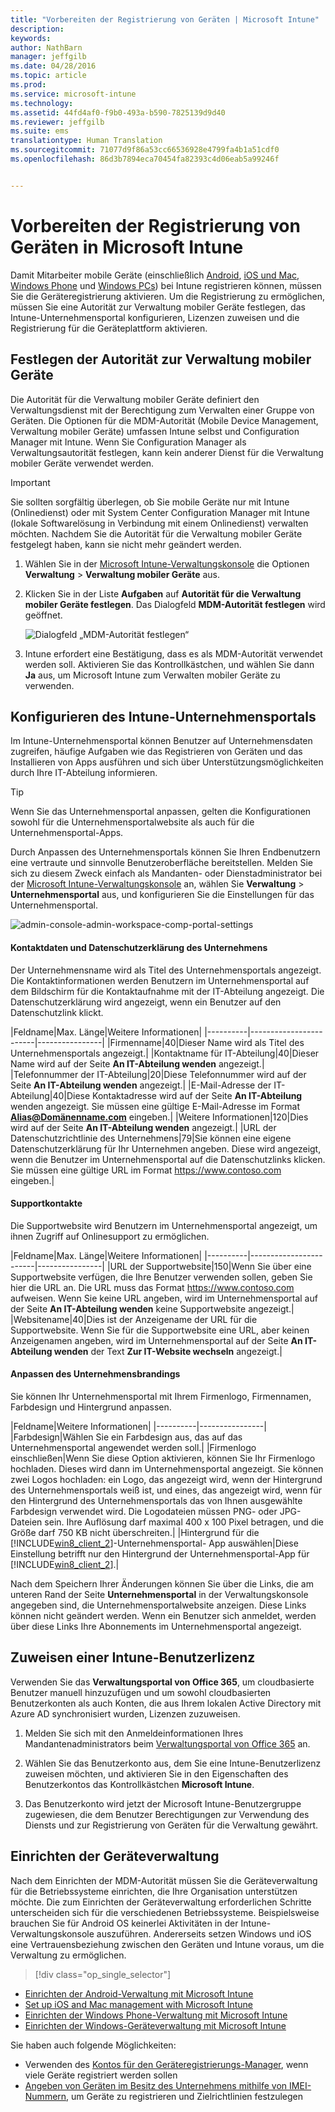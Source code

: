 ```yaml
---
title: "Vorbereiten der Registrierung von Geräten | Microsoft Intune"
description: 
keywords: 
author: NathBarn
manager: jeffgilb
ms.date: 04/28/2016
ms.topic: article
ms.prod: 
ms.service: microsoft-intune
ms.technology: 
ms.assetid: 44fd4af0-f9b0-493a-b590-7825139d9d40
ms.reviewer: jeffgilb
ms.suite: ems
translationtype: Human Translation
ms.sourcegitcommit: 71077d9f86a53cc66536928e4799fa4b1a51cdf0
ms.openlocfilehash: 86d3b7894eca70454fa82393c4d06eab5a99246f


---
```


# Vorbereiten der Registrierung von Geräten in Microsoft Intune
Damit Mitarbeiter mobile Geräte (einschließlich [Android](set-up-android-management-with-microsoft-intune.md), [iOS und Mac](set-up-ios-and-mac-management-with-microsoft-intune.md), [Windows Phone](set-up-windows-phone-management-with-microsoft-intune.md) und [Windows PCs](set-up-windows-device-management-with-microsoft-intune.md)) bei Intune registrieren können, müssen Sie die Geräteregistrierung aktivieren. Um die Registrierung zu ermöglichen, müssen Sie eine Autorität zur Verwaltung mobiler Geräte festlegen, das Intune-Unternehmensportal konfigurieren, Lizenzen zuweisen und die Registrierung für die Geräteplattform aktivieren.

## Festlegen der Autorität zur Verwaltung mobiler Geräte
Die Autorität für die Verwaltung mobiler Geräte definiert den Verwaltungsdienst mit der Berechtigung zum Verwalten einer Gruppe von Geräten. Die Optionen für die MDM-Autorität (Mobile Device Management, Verwaltung mobiler Geräte) umfassen Intune selbst und Configuration Manager mit Intune. Wenn Sie Configuration Manager als Verwaltungsautorität festlegen, kann kein anderer Dienst für die Verwaltung mobiler Geräte verwendet werden.

>[!IMPORTANT]
> Sie sollten sorgfältig überlegen, ob Sie mobile Geräte nur mit Intune (Onlinedienst) oder mit System Center Configuration Manager mit Intune (lokale Softwarelösung in Verbindung mit einem Onlinedienst) verwalten möchten. Nachdem Sie die Autorität für die Verwaltung mobiler Geräte festgelegt haben, kann sie nicht mehr geändert werden.



1.  Wählen Sie in der [Microsoft Intune-Verwaltungskonsole](http://manage.microsoft.com) die Optionen **Verwaltung** &gt; **Verwaltung mobiler Geräte** aus.

2.  Klicken Sie in der Liste **Aufgaben** auf **Autorität für die Verwaltung mobiler Geräte festlegen**. Das Dialogfeld **MDM-Autorität festlegen** wird geöffnet.

    ![Dialogfeld „MDM-Autorität festlegen“](../media/intune-mdm-authority.png)

3.  Intune erfordert eine Bestätigung, dass es als MDM-Autorität verwendet werden soll. Aktivieren Sie das Kontrollkästchen, und wählen Sie dann **Ja** aus, um Microsoft Intune zum Verwalten mobiler Geräte zu verwenden.

## Konfigurieren des Intune-Unternehmensportals

Im Intune-Unternehmensportal können Benutzer auf Unternehmensdaten zugreifen, häufige Aufgaben wie das Registrieren von Geräten und das Installieren von Apps ausführen und sich über Unterstützungsmöglichkeiten durch Ihre IT-Abteilung informieren.

> [!TIP]
> Wenn Sie das Unternehmensportal anpassen, gelten die Konfigurationen sowohl für die Unternehmensportalwebsite als auch für die Unternehmensportal-Apps.

Durch Anpassen des Unternehmensportals können Sie Ihren Endbenutzern eine vertraute und sinnvolle Benutzeroberfläche bereitstellen. Melden Sie sich zu diesem Zweck einfach als Mandanten- oder Dienstadministrator bei der [Microsoft Intune-Verwaltungskonsole](https://manage.microsoft.com) an, wählen Sie **Verwaltung** &gt; **Unternehmensportal** aus, und konfigurieren Sie die Einstellungen für das Unternehmensportal.

![admin-console-admin-workspace-comp-portal-settings](../media/cp_sa_cpsetup.PNG)

#### Kontaktdaten und Datenschutzerklärung des Unternehmens

Der Unternehmensname wird als Titel des Unternehmensportals angezeigt. Die Kontaktinformationen werden Benutzern im Unternehmensportal auf dem Bildschirm für die Kontaktaufnahme mit der IT-Abteilung angezeigt. Die Datenschutzerklärung wird angezeigt, wenn ein Benutzer auf den Datenschutzlink klickt.

|Feldname|Max. Länge|Weitere Informationen|
    |----------|------------------------|----------------|
    |Firmenname|40|Dieser Name wird als Titel des Unternehmensportals angezeigt.|
    |Kontaktname für IT-Abteilung|40|Dieser Name wird auf der Seite **An IT-Abteilung wenden** angezeigt.|
    |Telefonnummer der IT-Abteilung|20|Diese Telefonnummer wird auf der Seite **An IT-Abteilung wenden** angezeigt.|
    |E-Mail-Adresse der IT-Abteilung|40|Diese Kontaktadresse wird auf der Seite **An IT-Abteilung** wenden angezeigt. Sie müssen eine gültige E-Mail-Adresse im Format **Alias@Domänenname.com** eingeben.|
    |Weitere Informationen|120|Dies wird auf der Seite **An IT-Abteilung wenden** angezeigt.|
    |URL der Datenschutzrichtlinie des Unternehmens|79|Sie können eine eigene Datenschutzerklärung für Ihr Unternehmen angeben. Diese wird angezeigt, wenn die Benutzer im Unternehmensportal auf die Datenschutzlinks klicken. Sie müssen eine gültige URL im Format https://www.contoso.com eingeben.|

#### Supportkontakte
Die Supportwebsite wird Benutzern im Unternehmensportal angezeigt, um ihnen Zugriff auf Onlinesupport zu ermöglichen.

|Feldname|Max. Länge|Weitere Informationen|
    |----------|------------------------|----------------|
    |URL der Supportwebsite|150|Wenn Sie über eine Supportwebsite verfügen, die Ihre Benutzer verwenden sollen, geben Sie hier die URL an. Die URL muss das Format https://www.contoso.com aufweisen. Wenn Sie keine URL angeben, wird im Unternehmensportal auf der Seite **An IT-Abteilung wenden** keine Supportwebsite angezeigt.|
    |Websitename|40|Dies ist der Anzeigename der URL für die Supportwebsite. Wenn Sie für die Supportwebsite eine URL, aber keinen Anzeigenamen angeben, wird im Unternehmensportal auf der Seite **An IT-Abteilung wenden** der Text **Zur IT-Website wechseln** angezeigt.|


#### Anpassen des Unternehmensbrandings

Sie können Ihr Unternehmensportal mit Ihrem Firmenlogo, Firmennamen, Farbdesign und Hintergrund anpassen.

|Feldname|Weitere Informationen|
    |----------|----------------|
    |Farbdesign|Wählen Sie ein Farbdesign aus, das auf das Unternehmensportal angewendet werden soll.|
    |Firmenlogo einschließen|Wenn Sie diese Option aktivieren, können Sie Ihr Firmenlogo hochladen. Dieses wird dann im Unternehmensportal angezeigt. Sie können zwei Logos hochladen: ein Logo, das angezeigt wird, wenn der Hintergrund des Unternehmensportals weiß ist, und eines, das angezeigt wird, wenn für den Hintergrund des Unternehmensportals das von Ihnen ausgewählte Farbdesign verwendet wird. Die Logodateien müssen PNG- oder JPG-Dateien sein. Ihre Auflösung darf maximal 400 x 100 Pixel betragen, und die Größe darf 750 KB nicht überschreiten.|
    |Hintergrund für die [!INCLUDE[win8_client_2](../includes/win8_client_2_md.md)]-Unternehmensportal- App auswählen|Diese Einstellung betrifft nur den Hintergrund der Unternehmensportal-App für [!INCLUDE[win8_client_2](../includes/win8_client_2_md.md)].|


Nach dem Speichern Ihrer Änderungen können Sie über die Links, die am unteren Rand der Seite **Unternehmensportal** in der Verwaltungskonsole angegeben sind, die Unternehmensportalwebsite anzeigen. Diese Links können nicht geändert werden. Wenn ein Benutzer sich anmeldet, werden über diese Links Ihre Abonnements im Unternehmensportal angezeigt.

## Zuweisen einer Intune-Benutzerlizenz

Verwenden Sie das **Verwaltungsportal von Office 365**, um cloudbasierte Benutzer manuell hinzuzufügen und um sowohl cloudbasierten Benutzerkonten als auch Konten, die aus Ihrem lokalen Active Directory mit Azure AD synchronisiert wurden, Lizenzen zuzuweisen.

1.  Melden Sie sich mit den Anmeldeinformationen Ihres Mandantenadministrators beim [Verwaltungsportal von Office 365](https://portal.office.com/Admin/Default.aspx) an.

2.  Wählen Sie das Benutzerkonto aus, dem Sie eine Intune-Benutzerlizenz zuweisen möchten, und aktivieren Sie in den Eigenschaften des Benutzerkontos das Kontrollkästchen **Microsoft Intune**.

3.  Das Benutzerkonto wird jetzt der Microsoft Intune-Benutzergruppe zugewiesen, die dem Benutzer Berechtigungen zur Verwendung des Diensts und zur Registrierung von Geräten für die Verwaltung gewährt.

## Einrichten der Geräteverwaltung
Nach dem Einrichten der MDM-Autorität müssen Sie die Geräteverwaltung für die Betriebssysteme einrichten, die Ihre Organisation unterstützen möchte. Die zum Einrichten der Geräteverwaltung erforderlichen Schritte unterscheiden sich für die verschiedenen Betriebssysteme. Beispielsweise brauchen Sie für Android OS keinerlei Aktivitäten in der Intune-Verwaltungskonsole auszuführen. Andererseits setzen Windows und iOS eine Vertrauensbeziehung zwischen den Geräten und Intune voraus, um die Verwaltung zu ermöglichen.

> [!div class="op_single_selector"]
- [Einrichten der Android-Verwaltung mit Microsoft Intune](set-up-android-management-with-microsoft-intune.md)
- [Set up iOS and Mac management with Microsoft Intune](set-up-ios-and-mac-management-with-microsoft-intune.md)
- [Einrichten der Windows Phone-Verwaltung mit Microsoft Intune](set-up-windows-phone-management-with-microsoft-intune.md)
- [Einrichten der Windows-Geräteverwaltung mit Microsoft Intune](set-up-windows-device-management-with-microsoft-intune.md)

Sie haben auch folgende Möglichkeiten:
 - Verwenden des [Kontos für den Geräteregistrierungs-Manager](enroll-corporate-owned-devices-with-the-device-enrollment-manager-in-microsoft-intune.md), wenn viele Geräte registriert werden sollen
 - [Angeben von Geräten im Besitz des Unternehmens mithilfe von IMEI-Nummern](specify-corporate-owned-devices-with-international-mobile-equipment-identity-imei-numbers.md), um Geräte zu registrieren und Zielrichtlinien festzulegen



<!--HONumber=Jul16_HO1-->


